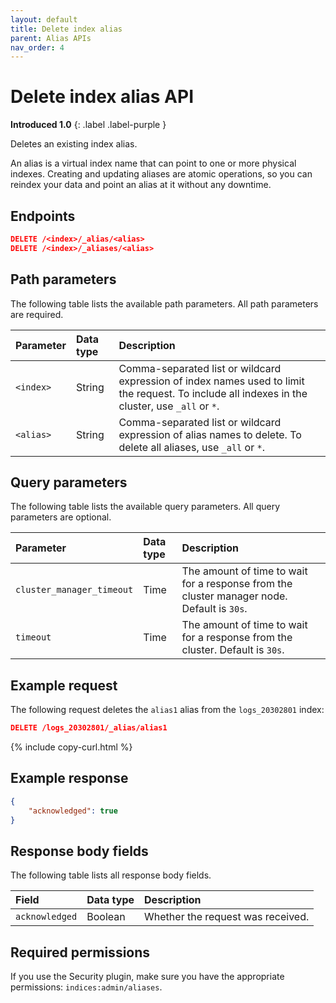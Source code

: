 ```yaml
---
layout: default
title: Delete index alias
parent: Alias APIs
nav_order: 4
---
```


# Delete index alias API
**Introduced 1.0**
{: .label .label-purple }

Deletes an existing index alias.

An alias is a virtual index name that can point to one or more physical indexes. Creating and updating aliases are atomic operations, so you can reindex your data and point an alias at it without any downtime.

## Endpoints

```json
DELETE /<index>/_alias/<alias>
DELETE /<index>/_aliases/<alias>
```

## Path parameters

The following table lists the available path parameters. All path parameters are required.

| Parameter | Data type | Description |
| :--- | :--- | :--- |
| `<index>` | String | Comma-separated list or wildcard expression of index names used to limit the request. To include all indexes in the cluster, use `_all` or `*`. |
| `<alias>` | String | Comma-separated list or wildcard expression of alias names to delete. To delete all aliases, use `_all` or `*`. |

## Query parameters

The following table lists the available query parameters. All query parameters are optional.

| Parameter | Data type | Description |
| :--- | :--- | :--- |
| `cluster_manager_timeout` | Time | The amount of time to wait for a response from the cluster manager node. Default is `30s`. |
| `timeout` | Time | The amount of time to wait for a response from the cluster. Default is `30s`. |

## Example request

The following request deletes the `alias1` alias from the `logs_20302801` index:

```json
DELETE /logs_20302801/_alias/alias1
```
{% include copy-curl.html %}

## Example response

```json
{
    "acknowledged": true
}
```

## Response body fields

The following table lists all response body fields.

| Field | Data type | Description |
| :--- | :--- | :--- |
| `acknowledged` | Boolean | Whether the request was received. |

## Required permissions

If you use the Security plugin, make sure you have the appropriate permissions: `indices:admin/aliases`.